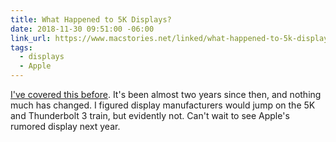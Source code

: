```yaml
---
title: What Happened to 5K Displays?
date: 2018-11-30 09:51:00 -06:00
link_url: https://www.macstories.net/linked/what-happened-to-5k-displays/
tags:
  - displays
  - Apple
---
```


[I've covered this before](https://brightlycolored.org/2017/01/displays-for-designers-and-developers-bjango/). It's been almost two years since then, and nothing much has changed. I figured display manufacturers would jump on the 5K and Thunderbolt 3 train, but
evidently not. Can't wait to see Apple's rumored display next year.
